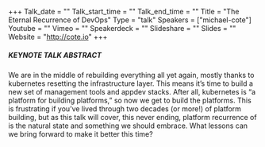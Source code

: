 +++
Talk_date = ""
Talk_start_time = ""
Talk_end_time = ""
Title = "The Eternal Recurrence of DevOps"
Type = "talk"
Speakers = ["michael-cote"]
Youtube = ""
Vimeo = ""
Speakerdeck = ""
Slideshare = ""
Slides = ""
Website = "http://cote.io"
+++

##### KEYNOTE TALK ABSTRACT

We are in the middle of rebuilding everything all yet again, mostly thanks to kubernetes resetting the infrastructure layer. This means it’s time to build a new set of management tools and appdev stacks. After all, kubernetes is “a platform for building platforms,” so now we get to build the platforms. This is frustrating if you’ve lived through two decades (or more!) of platform building, but as this talk will cover, this never ending, platform recurrence of is the natural state and something we should embrace. What lessons can we bring forward to make it better this time?

